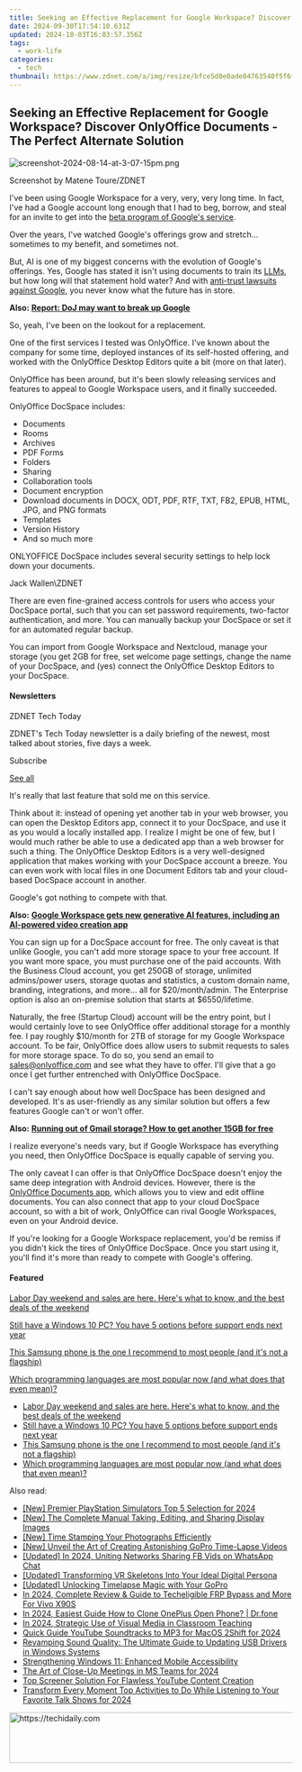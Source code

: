 ```yaml
---
title: Seeking an Effective Replacement for Google Workspace? Discover OnlyOffice Documents - The Perfect Alternate Solution
date: 2024-09-30T17:54:10.631Z
updated: 2024-10-03T16:03:57.356Z
tags:
  - work-life
categories:
  - tech
thumbnail: https://www.zdnet.com/a/img/resize/bfce5d0e0ade04763540f5f6fb9153f10b9cb12a/2024/08/14/75f81691-9283-413a-acd3-cc69dd06230a/screenshot-2024-08-14-at-3-07-15pm.png?width=278&height=156&fit=crop&format=pjpg&auto=webp
---
```


## Seeking an Effective Replacement for Google Workspace? Discover OnlyOffice Documents - The Perfect Alternate Solution

![screenshot-2024-08-14-at-3-07-15pm.png](https://www.zdnet.com/a/img/resize/c0ee20437234b1126161fbc19efd0dceb1437a25/2024/08/14/75f81691-9283-413a-acd3-cc69dd06230a/screenshot-2024-08-14-at-3-07-15pm.png?auto=webp&width=1280)

Screenshot by Matene Toure/ZDNET

I've been using Google Workspace for a very, very, very long time. In fact, I've had a Google account long enough that I had to beg, borrow, and steal for an invite to get into the [beta program of Google's service](https://developers.google.com/android/guides/beta-program).

Over the years, I've watched Google's offerings grow and stretch… sometimes to my benefit, and sometimes not.

But, AI is one of my biggest concerns with the evolution of Google's offerings. Yes, Google has stated it isn't using documents to train its [LLMs](https://www.zdnet.com/article/what-is-ai-heres-everything-you-need-to-know-about-artificial-intelligence/#link=%7B%22role%22:%22standard%22,%22href%22:%22https://www.zdnet.com/article/what-is-ai-heres-everything-you-need-to-know-about-artificial-intelligence/%22,%22target%22:%22%5Fblank%22,%22absolute%22:%22%22,%22linkText%22:%22LLMs%22%7D), but how long will that statement hold water? And with [anti-trust lawsuits against Google](https://www.zdnet.com/article/what-googles-antitrust-loss-means-for-you-and-the-future-of-search/#link=%7B%22role%22:%22standard%22,%22href%22:%22https://www.zdnet.com/article/what-googles-antitrust-loss-means-for-you-and-the-future-of-search/%22,%22target%22:%22%5Fblank%22,%22absolute%22:%22%22,%22linkText%22:%22anti-trust%20lawsuits%20against%20Google%22%7D#link=%7B%22role%22:%22standard%22,%22href%22:%22https://www.zdnet.com/article/what-googles-antitrust-loss-means-for-you-and-the-future-of-search/#link=%7B%22role%22:%22standard%22,%22href%22:%22https://www.zdnet.com/article/what-googles-antitrust-loss-means-for-you-and-the-future-of-search/%22,%22target%22:%22%5Fblank%22,%22absolute%22:%22%22,%22linkText%22:%22anti-trust%20lawsuits%20against%20Google%22%7D%22,%22target%22:%22%22,%22absolute%22:%22%22,%22linkText%22:%22anti-trust%20lawsuits%20against%20Google%22%7D), you never know what the future has in store. 

**Also:** [**Report: DoJ may want to break up Google**](https://www.zdnet.com/article/report-doj-may-want-to-break-up-google/)

So, yeah, I've been on the lookout for a replacement.

One of the first services I tested was OnlyOffice. I've known about the company for some time, deployed instances of its self-hosted offering, and worked with the OnlyOffice Desktop Editors quite a bit (more on that later).

OnlyOffice has been around, but it's been slowly releasing services and features to appeal to Google Workspace users, and it finally succeeded.

OnlyOffice DocSpace includes:

* Documents
* Rooms
* Archives
* PDF Forms
* Folders
* Sharing
* Collaboration tools
* Document encryption
* Download documents in DOCX, ODT, PDF, RTF, TXT, FB2, EPUB, HTML, JPG, and PNG formats
* Templates
* Version History
* And so much more

ONLYOFFICE DocSpace includes several security settings to help lock down your documents.

Jack Wallen\\ZDNET

There are even fine-grained access controls for users who access your DocSpace portal, such that you can set password requirements, two-factor authentication, and more. You can manually backup your DocSpace or set it for an automated regular backup.

You can import from Google Workspace and Nextcloud, manage your storage (you get 2GB for free, set welcome page settings, change the name of your DocSpace, and (yes) connect the OnlyOffice Desktop Editors to your DocSpace.

#### Newsletters

ZDNET Tech Today

ZDNET's Tech Today newsletter is a daily briefing of the newest, most talked about stories, five days a week.

 Subscribe

[See all](https://www.zdnet.com/newsletters/)

It's really that last feature that sold me on this service. 

Think about it: instead of opening yet another tab in your web browser, you can open the Desktop Editors app, connect it to your DocSpace, and use it as you would a locally installed app. I realize I might be one of few, but I would much rather be able to use a dedicated app than a web browser for such a thing. The OnlyOffice Desktop Editors is a very well-designed application that makes working with your DocSpace account a breeze. You can even work with local files in one Document Editors tab and your cloud-based DocSpace account in another.

Google's got nothing to compete with that.

**Also:** [**Google Workspace gets new generative AI features, including an AI-powered video creation app**](https://www.zdnet.com/article/google-workspace-gets-new-generative-ai-features-including-an-ai-powered-video-creation-app/)

You can sign up for a DocSpace account for free. The only caveat is that unlike Google, you can't add more storage space to your free account. If you want more space, you must purchase one of the paid accounts. With the Business Cloud account, you get 250GB of storage, unlimited admins/power users, storage quotas and statistics, a custom domain name, branding, integrations, and more… all for $20/month/admin. The Enterprise option is also an on-premise solution that starts at $6550/lifetime.

Naturally, the free (Startup Cloud) account will be the entry point, but I would certainly love to see OnlyOffice offer additional storage for a monthly fee. I pay roughly $10/month for 2TB of storage for my Google Workspace account. To be fair, OnlyOffice does allow users to submit requests to sales for more storage space. To do so, you send an email to sales@onlyoffice.com and see what they have to offer. I'll give that a go once I get further entrenched with OnlyOffice DocSpace.

I can't say enough about how well DocSpace has been designed and developed. It's as user-friendly as any similar solution but offers a few features Google can't or won't offer. 

**Also:** [**Running out of Gmail storage? How to get another 15GB for free**](https://www.zdnet.com/article/running-out-of-gmail-storage-how-to-get-another-15gb-for-free/)

I realize everyone's needs vary, but if Google Workspace has everything you need, then OnlyOffice DocSpace is equally capable of serving you.

The only caveat I can offer is that OnlyOffice DocSpace doesn't enjoy the same deep integration with Android devices. However, there is the [OnlyOffice Documents app](https://play.google.com/store/apps/details?id=com.onlyoffice.documents#link=%7B%22role%22:%22standard%22,%22href%22:%22https://play.google.com/store/apps/details?id=com.onlyoffice.documents%22,%22target%22:%22%5Fblank%22,%22absolute%22:%22%22,%22linkText%22:%22ONLYOFFICE%20Documents%20app%22%7D), which allows you to view and edit offline documents. You can also connect that app to your cloud DocSpace account, so with a bit of work, OnlyOffice can rival Google Workspaces, even on your Android device.

If you're looking for a Google Workspace replacement, you'd be remiss if you didn't kick the tires of OnlyOffice DocSpace. Once you start using it, you'll find it's more than ready to compete with Google's offering.

#### Featured

[Labor Day weekend and sales are here. Here's what to know, and the best deals of the weekend](https://www.zdnet.com/article/labor-day-deals-everything-to-know-09-02-2024/ "Labor Day weekend and sales are here. Here's what to know, and the best deals of the weekend")

[Still have a Windows 10 PC? You have 5 options before support ends next year](https://www.zdnet.com/article/still-have-a-windows-10-pc-you-have-5-options-before-support-ends-next-year/ "Still have a Windows 10 PC? You have 5 options before support ends next year")

[This Samsung phone is the one I recommend to most people (and it's not a flagship)](https://www.zdnet.com/article/this-samsung-phone-is-the-one-i-recommend-to-most-people-and-its-not-a-flagship/ "This Samsung phone is the one I recommend to most people (and it's not a flagship)")

[Which programming languages are most popular now (and what does that even mean)?](https://www.zdnet.com/article/the-most-popular-programming-languages-in-2024-and-what-that-even-means/ "Which programming languages are most popular now (and what does that even mean)?")

* [Labor Day weekend and sales are here. Here's what to know, and the best deals of the weekend](https://www.zdnet.com/article/labor-day-deals-everything-to-know-09-02-2024/ "Labor Day weekend and sales are here. Here's what to know, and the best deals of the weekend")
* [Still have a Windows 10 PC? You have 5 options before support ends next year](https://www.zdnet.com/article/still-have-a-windows-10-pc-you-have-5-options-before-support-ends-next-year/ "Still have a Windows 10 PC? You have 5 options before support ends next year")
* [This Samsung phone is the one I recommend to most people (and it's not a flagship)](https://www.zdnet.com/article/this-samsung-phone-is-the-one-i-recommend-to-most-people-and-its-not-a-flagship/ "This Samsung phone is the one I recommend to most people (and it's not a flagship)")
* [Which programming languages are most popular now (and what does that even mean)?](https://www.zdnet.com/article/the-most-popular-programming-languages-in-2024-and-what-that-even-means/ "Which programming languages are most popular now (and what does that even mean)?")

<ins class="adsbygoogle"
     style="display:block"
     data-ad-format="autorelaxed"
     data-ad-client="ca-pub-7571918770474297"
     data-ad-slot="1223367746"></ins>

<ins class="adsbygoogle"
     style="display:block"
     data-ad-client="ca-pub-7571918770474297"
     data-ad-slot="8358498916"
     data-ad-format="auto"
     data-full-width-responsive="true"></ins>

<span class="atpl-alsoreadstyle">Also read:</span>
<div><ul>
<li><a href="https://screen-recording.techidaily.com/new-premier-playstation-simulators-top-5-selection-for-2024/"><u>[New] Premier PlayStation Simulators Top 5 Selection for 2024</u></a></li>
<li><a href="https://remote-screen-capture.techidaily.com/new-the-complete-manual-taking-editing-and-sharing-display-images/"><u>[New] The Complete Manual Taking, Editing, and Sharing Display Images</u></a></li>
<li><a href="https://some-tips.techidaily.com/new-time-stamping-your-photographs-efficiently/"><u>[New] Time Stamping Your Photographs Efficiently</u></a></li>
<li><a href="https://some-tips.techidaily.com/new-unveil-the-art-of-creating-astonishing-gopro-time-lapse-videos/"><u>[New] Unveil the Art of Creating Astonishing GoPro Time-Lapse Videos</u></a></li>
<li><a href="https://facebook-video-recording.techidaily.com/updated-in-2024-uniting-networks-sharing-fb-vids-on-whatsapp-chat/"><u>[Updated] In 2024, Uniting Networks Sharing FB Vids on WhatsApp Chat</u></a></li>
<li><a href="https://some-tips.techidaily.com/updated-transforming-vr-skeletons-into-your-ideal-digital-persona/"><u>[Updated] Transforming VR Skeletons Into Your Ideal Digital Persona</u></a></li>
<li><a href="https://some-tips.techidaily.com/updated-unlocking-timelapse-magic-with-your-gopro/"><u>[Updated] Unlocking Timelapse Magic with Your GoPro</u></a></li>
<li><a href="https://android-unlock.techidaily.com/in-2024-complete-review-and-guide-to-techeligible-frp-bypass-and-more-for-vivo-x90s-by-drfone-android/"><u>In 2024, Complete Review & Guide to Techeligible FRP Bypass and More For Vivo X90S</u></a></li>
<li><a href="https://android-transfer.techidaily.com/in-2024-easiest-guide-how-to-clone-oneplus-open-phone-drfone-by-drfone-transfer-from-android-transfer-from-android/"><u>In 2024, Easiest Guide How to Clone OnePlus Open Phone? | Dr.fone</u></a></li>
<li><a href="https://some-tips.techidaily.com/in-2024-strategic-use-of-visual-media-in-classroom-teaching/"><u>In 2024, Strategic Use of Visual Media in Classroom Teaching</u></a></li>
<li><a href="https://youtube-webster.techidaily.com/-guide-youtube-soundtracks-to-mp3-for-macos-2shift-for-2024/"><u>Quick Guide YouTube Soundtracks to MP3 for MacOS 2Shift for 2024</u></a></li>
<li><a href="https://hardware-help.techidaily.com/revamping-sound-quality-the-ultimate-guide-to-updating-usb-drivers-in-windows-systems/"><u>Revamping Sound Quality: The Ultimate Guide to Updating USB Drivers in Windows Systems</u></a></li>
<li><a href="https://windows11.techidaily.com/strengthening-windows-11-enhanced-mobile-accessibility/"><u>Strengthening Windows 11: Enhanced Mobile Accessibility</u></a></li>
<li><a href="https://some-tips.techidaily.com/the-art-of-close-up-meetings-in-ms-teams-for-2024/"><u>The Art of Close-Up Meetings in MS Teams for 2024</u></a></li>
<li><a href="https://youtube-clips.techidaily.com/top-screener-solution-for-flawless-youtube-content-creation/"><u>Top Screener Solution For Flawless YouTube Content Creation</u></a></li>
<li><a href="https://some-tips.techidaily.com/transform-every-moment-top-activities-to-do-while-listening-to-your-favorite-talk-shows-for-2024/"><u>Transform Every Moment Top Activities to Do While Listening to Your Favorite Talk Shows for 2024</u></a></li>
</ul></div>

<!-- affiliate ads begin -->
<a href="https://appsumo.8odi.net/c/5597632/2082535/7443" target="_top" id="2082535">
  <img src="//a.impactradius-go.com/display-ad/7443-2082535" border="0" alt="https://techidaily.com" width="728" height="90"/>
</a>
<img height="0" width="0" src="https://appsumo.8odi.net/i/5597632/2082535/7443" style="position:absolute;visibility:hidden;" border="0" />
<!-- affiliate ads end -->

